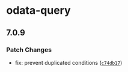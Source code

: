# odata-query

## 7.0.9

### Patch Changes

- fix: prevent duplicated conditions ([`c74db17`](https://github.com/techniq/odata-query/commit/c74db17649457845cc82dfc5e0ea4ff743246532))
